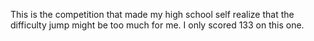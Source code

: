 This is the competition that made my high school self realize that the difficulty jump might be too much for me. I only scored 133 on this one.
